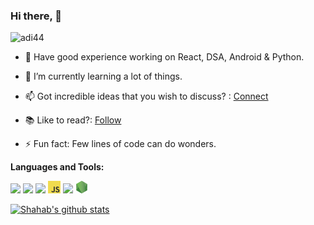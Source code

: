 ### Hi there,  👋
<img src="https://komarev.com/ghpvc/?username=snh3003&label=Views&color=blue&style=plastic" alt="adi44" />

- 🔭 Have good experience working on React, DSA, Android & Python.
- 🌱 I’m currently learning a lot of things.
- 📫 Got incredible ideas that you wish to discuss? : [Connect](linkedin.com/in/adityadhir)
- :books: Like to read?: [Follow](https://medium.com/@adityadhir97)

- ⚡ Fun fact: Few lines of code can do wonders.

**Languages and Tools:**  

<code><img height="20" src="https://reactjs.org/logo-og.png"></code>
<code><img height="20" src="https://www.python.org/static/opengraph-icon-200x200.png"></code>
<code><img height="20" src="https://encrypted-tbn0.gstatic.com/images?q=tbn%3AANd9GcSnt0s4-cSHFsZEacCtBUlw-mhL3CW2mI-KJw&usqp=CAU"></code>
<code><img height="20" src="https://raw.githubusercontent.com/github/explore/80688e429a7d4ef2fca1e82350fe8e3517d3494d/topics/javascript/javascript.png"></code>
<code><img height="20" src="https://i.redd.it/31b2ii8hchi31.jpg"></code>
<code><img height="20" src="https://raw.githubusercontent.com/github/explore/80688e429a7d4ef2fca1e82350fe8e3517d3494d/topics/nodejs/nodejs.png"></code> 

[![Shahab's github stats](https://github-readme-stats.vercel.app/api?username=adi44)](https://github.com/snh3003/github-readme-stats)
